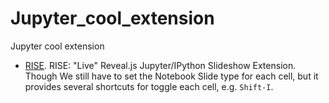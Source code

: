 # Jupyter_cool_extension
Jupyter cool extension

* [RISE](https://github.com/damianavila/RISE). RISE: "Live" Reveal.js Jupyter/IPython Slideshow Extension. Though We still have to set the Notebook Slide type for each cell, but it provides several shortcuts for toggle each cell, e.g.   `Shift-I`.
